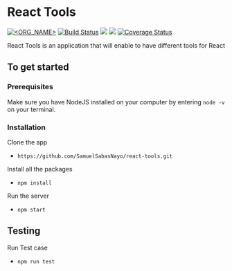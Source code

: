 # React Tools

[![<ORG_NAME>](https://circleci.com/gh/SamuelSabasNayo/react-tools.svg?style=shield)](https://app.circleci.com/pipelines/github/SamuelSabasNayo/react-tools)
[![Build Status](https://travis-ci.com/SamuelSabasNayo/react-tools.svg?branch=develop)](https://travis-ci.com/SamuelSabasNayo/react-tools)
<a href="https://codeclimate.com/github/atlp-rwanda/space-bn-frontend/maintainability"><img src="https://api.codeclimate.com/v1/badges/3e75b6bbdd43289b59ec/maintainability" /></a>
<a href="https://codeclimate.com/github/atlp-rwanda/space-bn-frontend/test_coverage"><img src="https://api.codeclimate.com/v1/badges/3e75b6bbdd43289b59ec/test_coverage" /></a>
[![Coverage Status](https://coveralls.io/repos/github/SamuelSabasNayo/react-tools/badge.svg?branch=develop)](https://coveralls.io/github/SamuelSabasNayo/react-tools?branch=develop)

React Tools is an application that will enable to have different tools for React

## To get started

### Prerequisites

Make sure you have NodeJS installed on your computer by entering  `node -v ` on your terminal.

### Installation

Clone the app
* ```https://github.com/SamuelSabasNayo/react-tools.git```

Install all the packages
* ```npm install ```

Run the server
*  ```npm start ```

## Testing
Run Test case
* ```npm run test```
